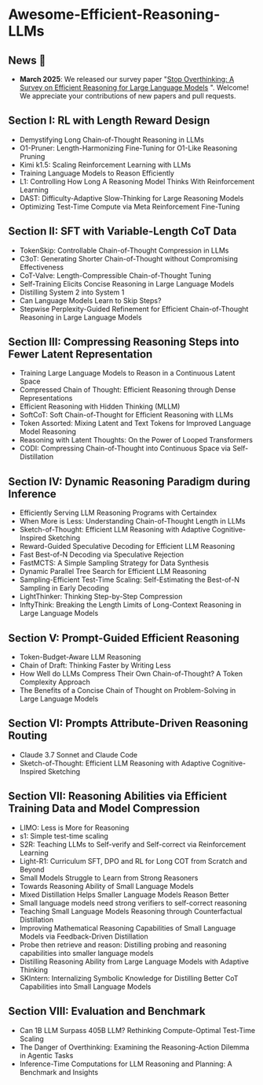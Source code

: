 # Awesome-Efficient-Reasoning-LLMs

## News 📢

- **March 2025**: We released our survey paper "[Stop Overthinking: A Survey on Efficient Reasoning for Large Language Models](https://arxiv.org/abs/2503.16419)
". Welcome! We appreciate your contributions of new papers and pull requests.

## Section I:  RL with Length Reward Design

* Demystifying Long Chain-of-Thought Reasoning in LLMs 
* O1-Pruner: Length-Harmonizing Fine-Tuning for O1-Like Reasoning Pruning 
* Kimi k1.5: Scaling Reinforcement Learning with LLMs
* Training Language Models to Reason Efficiently
* L1: Controlling How Long A Reasoning Model Thinks With Reinforcement Learning
* DAST: Difficulty-Adaptive Slow-Thinking for Large Reasoning Models
* Optimizing Test-Time Compute via Meta Reinforcement Fine-Tuning

## Section II: SFT with Variable-Length CoT Data

* TokenSkip: Controllable Chain-of-Thought Compression in LLMs
* C3oT: Generating Shorter Chain-of-Thought without Compromising Effectiveness
* CoT-Valve: Length-Compressible Chain-of-Thought Tuning
* Self-Training Elicits Concise Reasoning in Large Language Models
* Distilling System 2 into System 1
* Can Language Models Learn to Skip Steps?
* Stepwise Perplexity-Guided Refinement for Efficient Chain-of-Thought Reasoning in Large Language Models

## Section III: Compressing Reasoning Steps into Fewer Latent Representation

* Training Large Language Models to Reason in a Continuous Latent Space
* Compressed Chain of Thought: Efficient Reasoning through Dense Representations
* Efficient Reasoning with Hidden Thinking (MLLM)
* SoftCoT: Soft Chain-of-Thought for Efficient Reasoning with LLMs
* Token Assorted: Mixing Latent and Text Tokens for Improved Language Model Reasoning
* Reasoning with Latent Thoughts: On the Power of Looped Transformers
* CODI: Compressing Chain-of-Thought into Continuous Space via Self-Distillation

## Section IV: Dynamic Reasoning Paradigm during Inference

* Efficiently Serving LLM Reasoning Programs with Certaindex 
* When More is Less: Understanding Chain-of-Thought Length in LLMs 
* Sketch-of-Thought: Efficient LLM Reasoning with Adaptive Cognitive-Inspired Sketching
* Reward-Guided Speculative Decoding for Efficient LLM Reasoning
* Fast Best-of-N Decoding via Speculative Rejection
* FastMCTS: A Simple Sampling Strategy for Data Synthesis
* Dynamic Parallel Tree Search for Efficient LLM Reasoning
* Sampling-Efficient Test-Time Scaling: Self-Estimating the Best-of-N Sampling in Early Decoding
* LightThinker: Thinking Step-by-Step Compression
* InftyThink: Breaking the Length Limits of Long-Context Reasoning in Large Language Models
  
## Section V: Prompt-Guided Efficient Reasoning

* Token-Budget-Aware LLM Reasoning 
* Chain of Draft: Thinking Faster by Writing Less
* How Well do LLMs Compress Their Own Chain-of-Thought? A Token Complexity Approach
* The Benefits of a Concise Chain of Thought on Problem-Solving in Large Language Models

## Section VI: Prompts Attribute-Driven Reasoning Routing

* Claude 3.7 Sonnet and Claude Code
* Sketch-of-Thought: Efficient LLM Reasoning with Adaptive Cognitive-Inspired Sketching

## Section VII: Reasoning Abilities via Efficient Training Data and Model Compression

* LIMO: Less is More for Reasoning
* s1: Simple test-time scaling
* S2R: Teaching LLMs to Self-verify and Self-correct via Reinforcement Learning
* Light-R1: Curriculum SFT, DPO and RL for Long COT from Scratch and Beyond
* Small Models Struggle to Learn from Strong Reasoners
* Towards Reasoning Ability of Small Language Models
* Mixed Distillation Helps Smaller Language Models Reason Better
* Small language models need strong verifiers to self-correct reasoning
* Teaching Small Language Models Reasoning through Counterfactual Distillation
* Improving Mathematical Reasoning Capabilities of Small Language Models via Feedback-Driven Distillation
* Probe then retrieve and reason: Distilling probing and reasoning capabilities into smaller language models
* Distilling Reasoning Ability from Large Language Models with Adaptive Thinking
* SKIntern: Internalizing Symbolic Knowledge for Distilling Better CoT Capabilities into Small Language Models
  
## Section VIII: Evaluation and Benchmark
* Can 1B LLM Surpass 405B LLM? Rethinking Compute-Optimal Test-Time Scaling 
* The Danger of Overthinking: Examining the Reasoning-Action Dilemma in
Agentic Tasks
* Inference-Time Computations for LLM Reasoning and Planning: A Benchmark and Insights

